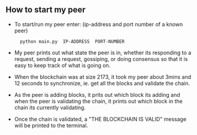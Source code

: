 ## How to start my peer

- To start/run my peer enter: (ip-address and port number of a known peer)
    
        python main.py  IP-ADDRESS  PORT-NUMBER

- My peer prints out what state the peer is in, whether its responding to a request, sending a request, gossiping, or doing consensus so that it is easy to keep track of what is going on.
- When the blockchain was at size 2173, it took my peer about 3mins and 12 seconds to synchronize, ie. get all the blocks and validate the chain.
- As the peer is adding blocks, it prits out which block its adding and when the peer is validating the chain, it prints out which block in the chain its currently validating.
- Once the chain is validated, a "THE BLOCKCHAIN IS VALID" message will be printed to the terminal.
